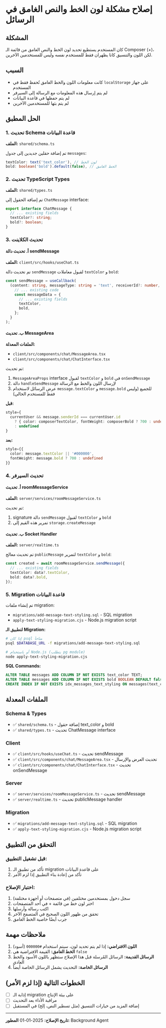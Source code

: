 # إصلاح مشكلة لون الخط والنص الغامق في الرسائل

## المشكلة
كان المستخدم يستطيع تحديد لون الخط والنص الغامق من قائمة الـ Composer (+)، لكن اللون والتنسيق كانا يظهران فقط للمستخدم نفسه وليس للمستخدمين الآخرين.

## السبب
- كانت معلومات اللون والخط الغامق تُحفظ فقط في `localStorage` على جهاز المستخدم
- لم يتم إرسال هذه المعلومات مع الرسالة إلى السيرفر
- لم يتم حفظها في قاعدة البيانات
- لم يتم بثها للمستخدمين الآخرين

## الحل المطبق

### 1. تحديث Schema قاعدة البيانات
**الملف:** `shared/schema.ts`

تم إضافة حقلين جديدين إلى جدول `messages`:
```typescript
textColor: text('text_color'), // لون الخط
bold: boolean('bold').default(false), // الخط الغامق
```

### 2. تحديث TypeScript Types
**الملف:** `shared/types.ts`

تم إضافة الحقول إلى `ChatMessage` interface:
```typescript
export interface ChatMessage {
  // ... existing fields
  textColor?: string;
  bold?: boolean;
}
```

### 3. تحديث الكلاينت

#### أ. تحديث دالة sendMessage
**الملف:** `client/src/hooks/useChat.ts`

تم تحديث دالة `sendMessage` لقبول معاملات `textColor` و `bold`:
```typescript
const sendMessage = useCallback(
  (content: string, messageType: string = 'text', receiverId?: number, roomId?: string, textColor?: string, bold?: boolean) => {
    // ... existing code
    const messageData = {
      // ... existing fields
      textColor,
      bold,
    };
  }
);
```

#### ب. تحديث MessageArea
**الملفات المعدلة:**
- `client/src/components/chat/MessageArea.tsx`
- `client/src/components/chat/ChatInterface.tsx`

تم تحديث:
1. `MessageAreaProps` interface لقبول `textColor` و `bold` في `onSendMessage`
2. دالة `handleSendMessage` لإرسال اللون والخط مع الرسالة
3. عرض الرسائل لاستخدام `message.textColor` و `message.bold` للجميع (وليس فقط للمستخدم الحالي)

**قبل:**
```typescript
style={
  currentUser && message.senderId === currentUser.id
    ? { color: composerTextColor, fontWeight: composerBold ? 700 : undefined }
    : undefined
}
```

**بعد:**
```typescript
style={{
  color: message.textColor || '#000000',
  fontWeight: message.bold ? 700 : undefined
}}
```

### 4. تحديث السيرفر

#### أ. تحديث roomMessageService
**الملف:** `server/services/roomMessageService.ts`

تم تحديث:
1. signature دالة `sendMessage` لقبول `textColor` و `bold`
2. تمرير هذه القيم إلى `storage.createMessage`

#### ب. تحديث Socket Handler
**الملف:** `server/realtime.ts`

تم تحديث معالج `publicMessage` لتمرير `textColor` و `bold`:
```typescript
const created = await roomMessageService.sendMessage({
  // ... existing fields
  textColor: data?.textColor,
  bold: data?.bold,
});
```

### 5. Migration قاعدة البيانات

تم إنشاء ملفات migration:
- `migrations/add-message-text-styling.sql` - SQL migration
- `apply-text-styling-migration.cjs` - Node.js migration script

**لتطبيق الـ Migration:**

```bash
# إذا كان psql متاحاً
psql $DATABASE_URL -f migrations/add-message-text-styling.sql

# أو باستخدام Node.js (يتطلب pg module)
node apply-text-styling-migration.cjs
```

**SQL Commands:**
```sql
ALTER TABLE messages ADD COLUMN IF NOT EXISTS text_color TEXT;
ALTER TABLE messages ADD COLUMN IF NOT EXISTS bold BOOLEAN DEFAULT false;
CREATE INDEX IF NOT EXISTS idx_messages_text_styling ON messages(text_color, bold);
```

## الملفات المعدلة

### Schema & Types
- ✅ `shared/schema.ts` - إضافة حقول text_color و bold
- ✅ `shared/types.ts` - تحديث ChatMessage interface

### Client
- ✅ `client/src/hooks/useChat.ts` - تحديث sendMessage
- ✅ `client/src/components/chat/MessageArea.tsx` - تحديث العرض والإرسال
- ✅ `client/src/components/chat/ChatInterface.tsx` - تحديث onSendMessage

### Server
- ✅ `server/services/roomMessageService.ts` - تحديث sendMessage
- ✅ `server/realtime.ts` - تحديث publicMessage handler

### Migration
- ✅ `migrations/add-message-text-styling.sql` - SQL migration
- ✅ `apply-text-styling-migration.cjs` - Node.js migration script

## التحقق من التطبيق

### قبل تشغيل التطبيق:
1. تأكد من تطبيق الـ migration على قاعدة البيانات
2. تأكد من إعادة بناء التطبيق إذا لزم الأمر

### اختبار الإصلاح:
1. سجل دخول بمستخدمين مختلفين (في متصفحات أو أجهزة مختلفة)
2. اختر لون خط من قائمة + في أحد المتصفحات
3. اكتب رسالة وأرسلها
4. تحقق من ظهور اللون الصحيح في المتصفح الآخر
5. جرب أيضًا خاصية الخط الغامق

## ملاحظات مهمة

1. **اللون الافتراضي:** إذا لم يتم تحديد لون، سيتم استخدام `#000000` (أسود)
2. **الخط الغامق:** القيمة الافتراضية هي `false`
3. **الرسائل القديمة:** الرسائل المُرسلة قبل هذا الإصلاح ستظهر باللون الأسود والخط العادي
4. **الرسائل الخاصة:** التحديث يشمل الرسائل الخاصة أيضاً

## الخطوات التالية (إذا لزم الأمر)

- [ ] إذابة الـ migration على بيئة الإنتاج
- [ ] مراقبة الأداء بعد التحديث
- [ ] إضافة المزيد من خيارات التنسيق (مثل تسطير النص، إلخ) في المستقبل

---

**تاريخ الإصلاح:** 2025-01-01
**المطور:** Background Agent